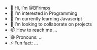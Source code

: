 - 👋 Hi, I’m @BFrimps
- 👀 I’m interested in Programming
- 🌱 I’m currently learning Javascript
- 💞️ I’m looking to collaborate on projects
- 📫 How to reach me ...
- 😄 Pronouns: ...
- ⚡ Fun fact: ...

<!---
BFrimps/BFrimps is a ✨ special ✨ repository because its `README.md` (this file) appears on your GitHub profile.
You can click the Preview link to take a look at your changes.
--->
